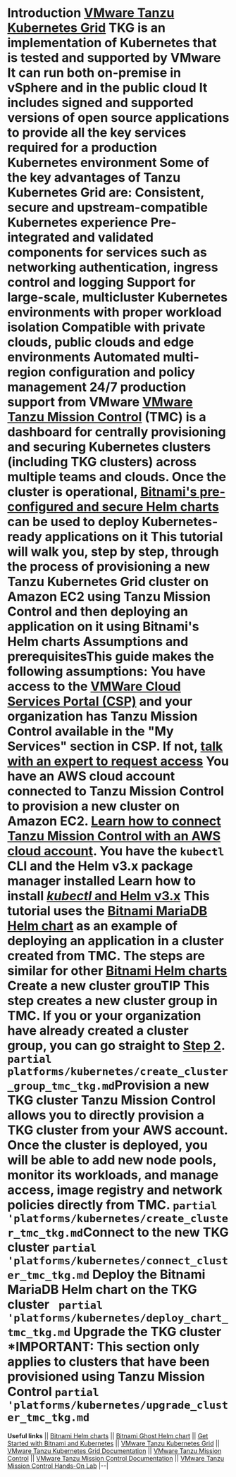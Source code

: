 # Introduction [VMware Tanzu Kubernetes Grid](https://tanzu.vmware.com/kubernetes-grid) TKG is an implementation of Kubernetes that is  tested and supported by VMware It can run both on-premise in vSphere and in the public cloud It includes signed and supported versions of open source applications to provide all the key services required for a production Kubernetes environment Some of the key advantages of Tanzu Kubernetes Grid are: Consistent, secure and upstream-compatible Kubernetes experience Pre-integrated and validated components for services such as networking authentication, ingress control and logging Support for large-scale, multicluster Kubernetes environments with proper workload isolation Compatible with private clouds, public clouds and edge environments  Automated multi-region configuration and policy management  24/7 production support from VMware [VMware Tanzu Mission Control](https://tanzu.vmware.com/mission-control) (TMC) is a dashboard for centrally provisioning and securing Kubernetes clusters (including TKG clusters) across multiple teams and clouds. Once the cluster is operational, [Bitnami's pre-configured and secure Helm charts](https://github.com/bitnami/charts/) can be used to deploy Kubernetes-ready applications on it This tutorial will walk you, step by step, through the process of provisioning a new Tanzu Kubernetes Grid cluster on Amazon EC2 using Tanzu Mission Control and then deploying an application on it using Bitnami's Helm charts Assumptions and prerequisitesThis guide makes the following assumptions: You have access to the [VMWare Cloud Services Portal (CSP)](https://console.cloud.vmware.com/) and your organization has Tanzu Mission Control available in the "My Services" section in CSP. If not, [talk with an expert to request access](https://k8s.vmware.com/tanzu-mission-control/?utm_source=google&utm_medium=cpc&gclid=EAIaIQobChMIweX-iom46AIVm4FaBR1yJAWIEAAYASAAEgKYgfD_Bw) You have an AWS cloud account connected to Tanzu Mission Control to provision a new cluster on Amazon EC2. [Learn how to connect Tanzu Mission Control with an AWS cloud account](https://docs.vmware.com/en/VMware-Tanzu-Mission-Control/services/tanzumc-getstart/GUID-34E91A36-4D85-4AEF-9FDC-05D92E09BFFA.html). You have the `kubectl` CLI and the Helm v3.x package manager installed Learn how to install [*kubectl* and Helm v3.x](/kubernetes/get-started-kubernetes/#step-3-install-kubectl-command-line)  This tutorial uses the [Bitnami MariaDB Helm chart](https://github.com/bitnami/charts/tree/main/bitnami/mariadb) as an example of deploying an application in a cluster created from TMC. The steps are similar for other [Bitnami Helm charts](https://github.com/bitnami/charts/)  Create a new cluster grou**TIP** This step creates a new cluster group in TMC. If you or your organization have already created a cluster group, you can go straight to [Step 2](#step-2-create-a-new-cluster).` partial platforms/kubernetes/create_cluster_group_tmc_tkg.md`Provision a new TKG cluster Tanzu Mission Control allows you to directly provision a TKG cluster from your AWS account. Once the cluster is deployed, you will be able to add new node pools, monitor its workloads, and manage access, image registry and network policies directly from TMC. `partial 'platforms/kubernetes/create_cluster_tmc_tkg.md`Connect to the new TKG cluster `partial 'platforms/kubernetes/connect_cluster_tmc_tkg.md` Deploy the Bitnami MariaDB Helm chart on the TKG cluster ` partial 'platforms/kubernetes/deploy_chart_tmc_tkg.md`  Upgrade the TKG cluster ***IMPORTANT: This section only applies to clusters that have been provisioned using Tanzu Mission Control** `partial 'platforms/kubernetes/upgrade_cluster_tmc_tkg.md`

 **Useful links**
  ||
  [Bitnami Helm charts](https://bitnami.com/stacks/helm)
  ||
 [Bitnami Ghost Helm chart](https://github.com/bitnami/charts/tree/main/bitnami/ghost)
  ||
  [Get Started with Bitnami and Kubernetes](https://docs.bitnami.com/kubernetes/)
  ||
  [VMware Tanzu Kubernetes Grid](https://tanzu.vmware.com/kubernetes-grid)
  ||
  [VMware Tanzu Kubernetes Grid Documentation](https://docs.vmware.com/en/VMware-Tanzu-Kubernetes-Grid/index.html)
  ||
  [VMware Tanzu Mission Control](https://tanzu.vmware.com/mission-control)
  ||
  [VMware Tanzu Mission Control Documentation](https://docs.vmware.com/en/VMware-Tanzu-Mission-Control/)
  ||
  [VMware Tanzu Mission Control Hands-On Lab](https://labs.hol.vmware.com/HOL/catalogs/lab/6965)
  |--|
